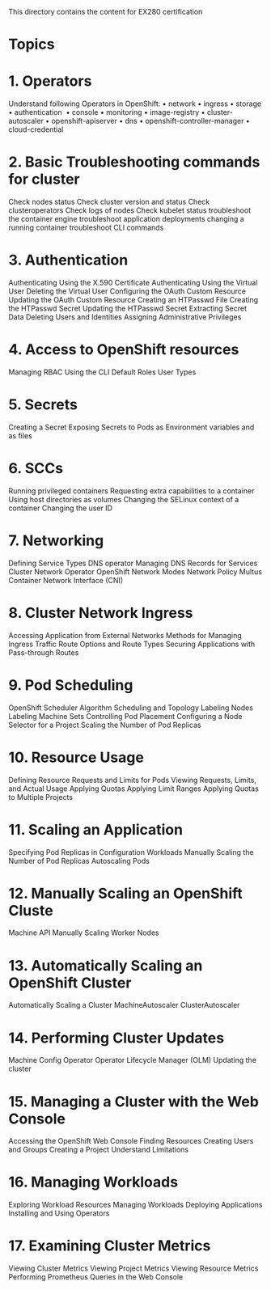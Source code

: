 This directory contains the content for EX280 certification

#                                             Topics

# 1. Operators
Understand following Operators in OpenShift:
• network
• ingress
• storage
• authentication 
• console
• monitoring
• image-registry
• cluster-autoscaler
• openshift-apiserver
• dns
• openshift-controller-manager
• cloud-credential

# 2. Basic Troubleshooting commands for cluster
Check nodes status
Check cluster version and status
Check clusteroperators
Check logs of nodes
Check kubelet status
troubleshoot the container engine
troubleshoot application deployments
changing a running container
troubleshoot CLI commands

# 3. Authentication
Authenticating Using the X.590 Certificate
Authenticating Using the Virtual User
Deleting the Virtual User
Configuring the OAuth Custom Resource
Updating the OAuth Custom Resource
Creating an HTPasswd File
Creating the HTPasswd Secret
Updating the HTPasswd Secret
Extracting Secret Data
Deleting Users and Identities
Assigning Administrative Privileges

# 4. Access to OpenShift resources
Managing RBAC Using the CLI
Default Roles
User Types

# 5. Secrets
Creating a Secret
Exposing Secrets to Pods as Environment variables and as files

# 6. SCCs
Running privileged containers
Requesting extra capabilities to a container
Using host directories as volumes
Changing the SELinux context of a container
Changing the user ID

# 7. Networking
Defining Service Types
DNS operator
Managing DNS Records for Services
Cluster Network Operator
OpenShift Network Modes
Network Policy
Multus Container Network Interface (CNI)

# 8. Cluster Network Ingress
Accessing Application from External Networks
Methods for Managing Ingress Traffic
Route Options and Route Types
Securing Applications with Pass-through Routes

# 9. Pod Scheduling
OpenShift Scheduler Algorithm
Scheduling and Topology
Labeling Nodes
Labeling Machine Sets
Controlling Pod Placement
Configuring a Node Selector for a Project
Scaling the Number of Pod Replicas

# 10. Resource Usage
Defining Resource Requests and Limits for Pods
Viewing Requests, Limits, and Actual Usage
Applying Quotas
Applying Limit Ranges
Applying Quotas to Multiple Projects

# 11. Scaling an Application
Specifying Pod Replicas in Configuration Workloads
Manually Scaling the Number of Pod Replicas
Autoscaling Pods

# 12. Manually Scaling an OpenShift Cluste
Machine API
Manually Scaling Worker Nodes

# 13. Automatically Scaling an OpenShift Cluster
Automatically Scaling a Cluster
MachineAutoscaler
ClusterAutoscaler

# 14. Performing Cluster Updates
Machine Config Operator
Operator Lifecycle Manager (OLM)
Updating the cluster

# 15. Managing a Cluster with the Web Console
Accessing the OpenShift Web Console
Finding Resources
Creating Users and Groups
Creating a Project
Understand Limitations

# 16. Managing Workloads
Exploring Workload Resources
Managing Workloads
Deploying Applications
Installing and Using Operators

# 17. Examining Cluster Metrics
Viewing Cluster Metrics
Viewing Project Metrics
Viewing Resource Metrics
Performing Prometheus Queries in the Web Console

